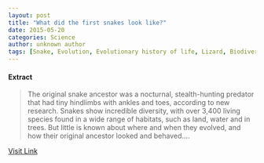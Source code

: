 ```yaml
---
layout: post
title: "What did the first snakes look like?"
date: 2015-05-20
categories: Science
author: unknown author
tags: [Snake, Evolution, Evolutionary history of life, Lizard, Biodiversity, Nature, Biology, Organisms]
---
```





#### Extract
>The original snake ancestor was a nocturnal, stealth-hunting predator that had tiny hindlimbs with ankles and toes, according to new research. Snakes show incredible diversity, with over 3,400 living species found in a wide range of habitats, such as land, water and in trees. But little is known about where and when they evolved, and how their original ancestor looked and behaved....



[Visit Link](http://feeds.sciencedaily.com/~r/sciencedaily/~3/c2BWoEB99iM/150519210253.htm)


